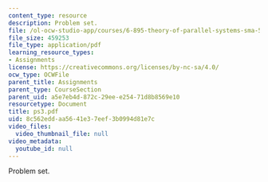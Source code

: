 ```yaml
---
content_type: resource
description: Problem set.
file: /ol-ocw-studio-app/courses/6-895-theory-of-parallel-systems-sma-5509-fall-2003/8c562eddaa5641e37eef3b0994d81e7c_ps3.pdf
file_size: 459253
file_type: application/pdf
learning_resource_types:
- Assignments
license: https://creativecommons.org/licenses/by-nc-sa/4.0/
ocw_type: OCWFile
parent_title: Assignments
parent_type: CourseSection
parent_uid: a5e7eb4d-872c-29ee-e254-71d8b8569e10
resourcetype: Document
title: ps3.pdf
uid: 8c562edd-aa56-41e3-7eef-3b0994d81e7c
video_files:
  video_thumbnail_file: null
video_metadata:
  youtube_id: null
---
```

Problem set.